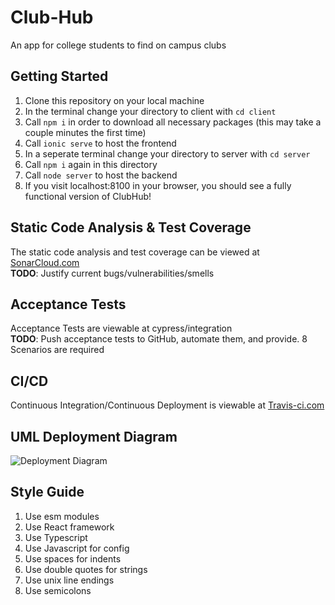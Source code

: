 # Club-Hub
An app  for college students to find on campus clubs

## Getting Started
1. Clone this repository on your local machine
2. In the terminal change your directory to client with `cd client`
3. Call `npm i` in order to download all necessary packages (this may take a couple minutes the first time)
4. Call `ionic serve` to host the frontend
5. In a seperate terminal change your directory to server with `cd server`
6. Call `npm i` again in this directory
7. Call `node server` to host the backend
8. If you visit localhost:8100 in your browser, you should see a fully functional version of ClubHub!

## Static Code Analysis & Test Coverage
The static code analysis and test coverage can be viewed at [SonarCloud.com](https://sonarcloud.io/dashboard?id=cartcrom_Club-Hub)\
**TODO**: Justify current bugs/vulnerabilities/smells

## Acceptance Tests
Acceptance Tests are viewable at cypress/integration\
**TODO**: Push acceptance tests to GitHub, automate them, and provide. 8 Scenarios are required

## CI/CD
Continuous Integration/Continuous Deployment is viewable at [Travis-ci.com](https://travis-ci.com/github/cartcrom/Club-Hub)

## UML Deployment Diagram
![Deployment Diagram](https://github.com/JayantDevkar/Club-Hub/blob/master/ClubHub%20Structure.png)

## Style Guide
1. Use esm modules
2. Use React framework
3. Use Typescript
4. Use Javascript for config
5. Use spaces for indents
6. Use double quotes for strings
7. Use unix line endings 
8. Use semicolons
